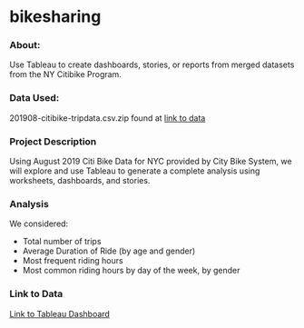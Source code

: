 # bikesharing
### About:
Use Tableau to create dashboards, stories, or reports from merged datasets from the NY Citibike Program.

### Data Used:
201908-citibike-tripdata.csv.zip found at [link to data](https://s3.amazonaws.com/tripdata/index.html)

### Project Description
Using August 2019 Citi Bike Data for NYC provided by City Bike System, we will explore and use Tableau to generate a complete analysis using worksheets, dashboards, and stories.

### Analysis
We considered:
- Total number of trips
- Average Duration of Ride (by age and gender)
- Most frequent riding hours
- Most common riding hours by day of the week, by gender

### Link to Data
[Link to Tableau Dashboard](https://public.tableau.com/profile/eric4665#!/vizhome/Week14Challenge/NYCCitiBikeW14Challenge)
